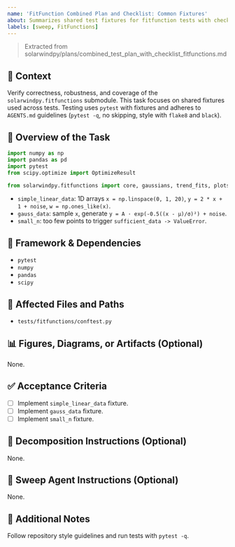 ```yaml
---
name: 'FitFunction Combined Plan and Checklist: Common Fixtures'
about: Summarizes shared test fixtures for fitfunction tests with checklist items.
labels: [sweep, FitFunctions]
---
```


> Extracted from solarwindpy/plans/combined_test_plan_with_checklist_fitfunctions.md

## 🧠 Context

Verify correctness, robustness, and coverage of the `solarwindpy.fitfunctions` submodule. This task focuses on shared fixtures used across tests. Testing uses `pytest` with fixtures and adheres to `AGENTS.md` guidelines (`pytest -q`, no skipping, style with `flake8` and `black`).

## 🎯 Overview of the Task

```python
import numpy as np
import pandas as pd
import pytest
from scipy.optimize import OptimizeResult

from solarwindpy.fitfunctions import core, gaussians, trend_fits, plots, tex_info
```

- `simple_linear_data`: 1D arrays `x = np.linspace(0, 1, 20)`, `y = 2 * x + 1 + noise`, `w = np.ones_like(x)`.
- `gauss_data`: sample `x`, generate `y = A · exp(-0.5((x - μ)/σ)²) + noise`.
- `small_n`: too few points to trigger `sufficient_data -> ValueError`.

## 🔧 Framework & Dependencies

- `pytest`
- `numpy`
- `pandas`
- `scipy`

## 📂 Affected Files and Paths

- `tests/fitfunctions/conftest.py`

## 📊 Figures, Diagrams, or Artifacts (Optional)

None.

## ✅ Acceptance Criteria

- [ ] Implement `simple_linear_data` fixture.
- [ ] Implement `gauss_data` fixture.
- [ ] Implement `small_n` fixture.

## 🧩 Decomposition Instructions (Optional)

None.

## 🤖 Sweep Agent Instructions (Optional)

None.

## 💬 Additional Notes

Follow repository style guidelines and run tests with `pytest -q`.
